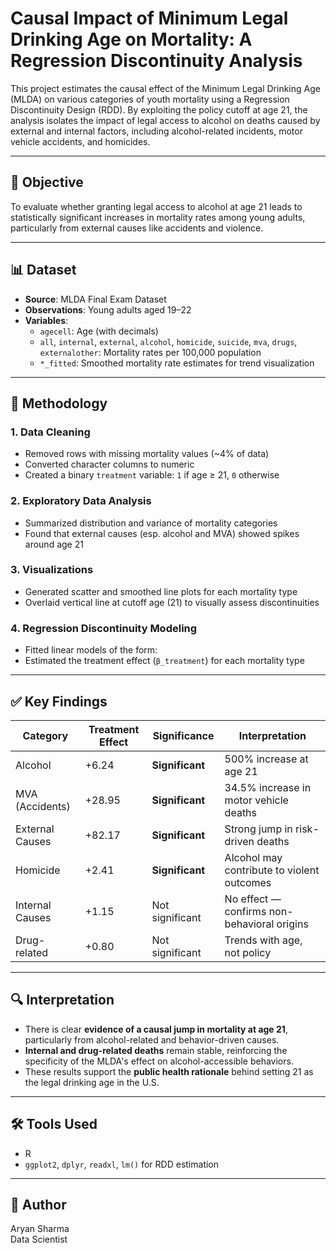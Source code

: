# Causal Impact of Minimum Legal Drinking Age on Mortality: A Regression Discontinuity Analysis

This project estimates the causal effect of the Minimum Legal Drinking Age (MLDA) on various categories of youth mortality using a Regression Discontinuity Design (RDD). By exploiting the policy cutoff at age 21, the analysis isolates the impact of legal access to alcohol on deaths caused by external and internal factors, including alcohol-related incidents, motor vehicle accidents, and homicides.

---

## 📌 Objective

To evaluate whether granting legal access to alcohol at age 21 leads to statistically significant increases in mortality rates among young adults, particularly from external causes like accidents and violence.

---

## 📊 Dataset

- **Source**: MLDA Final Exam Dataset  
- **Observations**: Young adults aged 19–22  
- **Variables**:
  - `agecell`: Age (with decimals)
  - `all`, `internal`, `external`, `alcohol`, `homicide`, `suicide`, `mva`, `drugs`, `externalother`: Mortality rates per 100,000 population
  - `*_fitted`: Smoothed mortality rate estimates for trend visualization

---

## 🧪 Methodology

### 1. Data Cleaning
- Removed rows with missing mortality values (~4% of data)
- Converted character columns to numeric
- Created a binary `treatment` variable: `1` if age ≥ 21, `0` otherwise

### 2. Exploratory Data Analysis
- Summarized distribution and variance of mortality categories
- Found that external causes (esp. alcohol and MVA) showed spikes around age 21

### 3. Visualizations
- Generated scatter and smoothed line plots for each mortality type
- Overlaid vertical line at cutoff age (21) to visually assess discontinuities

### 4. Regression Discontinuity Modeling
- Fitted linear models of the form:
- Estimated the treatment effect (`β_treatment`) for each mortality type

---

## ✅ Key Findings

| Category           | Treatment Effect | Significance       | Interpretation                                |
|--------------------|------------------|--------------------|-----------------------------------------------|
| Alcohol            | +6.24            | **Significant**    | 500% increase at age 21                       |
| MVA (Accidents)    | +28.95           | **Significant**    | 34.5% increase in motor vehicle deaths        |
| External Causes    | +82.17           | **Significant**    | Strong jump in risk-driven deaths             |
| Homicide           | +2.41            | **Significant**    | Alcohol may contribute to violent outcomes    |
| Internal Causes    | +1.15            | Not significant    | No effect — confirms non-behavioral origins   |
| Drug-related       | +0.80            | Not significant    | Trends with age, not policy                   |

---

## 🔍 Interpretation

- There is clear **evidence of a causal jump in mortality at age 21**, particularly from alcohol-related and behavior-driven causes.
- **Internal and drug-related deaths** remain stable, reinforcing the specificity of the MLDA's effect on alcohol-accessible behaviors.
- These results support the **public health rationale** behind setting 21 as the legal drinking age in the U.S.

---

## 🛠 Tools Used

- R
- `ggplot2`, `dplyr`, `readxl`, `lm()` for RDD estimation

---

## 👤 Author

Aryan Sharma  
Data Scientist
